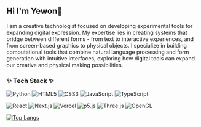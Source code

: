 ## Hi I'm Yewon👋

I am a creative technologist focused on developing experimental tools for expanding digital expression. My expertise lies in creating systems that bridge between different forms - from text to interactive experiences, and from screen-based graphics to physical objects. I specialize in building computational tools that combine natural language processing and form generation with intuitive interfaces, exploring how digital tools can expand our creative and physical making possibilities.

<h3 align="left">✨ Tech Stack ✨</h3>

![Python](https://img.shields.io/badge/-Python-000000?style=for-the-badge&logo=python&logoColor=blue)
![HTML5](https://img.shields.io/badge/-HTML5-E34F26?style=for-the-badge&logo=html5&logoColor=white)
![CSS3](https://img.shields.io/badge/-CSS3-1572B6?style=for-the-badge&logo=css3&logoColor=white)
![JavaScript](https://img.shields.io/badge/-JavaScript-F7DF1E?style=for-the-badge&logo=javascript&logoColor=white)
![TypeScript](https://img.shields.io/badge/-TypeScript-3178C6?style=for-the-badge&logo=typescript&logoColor=white)


![React](https://img.shields.io/badge/-React-61DAFB?style=for-the-badge&logo=react&logoColor=white)
![Next.js](https://img.shields.io/badge/-Next.js-000000?style=for-the-badge&logo=next.js&logoColor=white)
![Vercel](https://img.shields.io/badge/-Vercel-000000?style=for-the-badge&logo=vercel&logoColor=white)
![p5.js](https://img.shields.io/badge/-p5.js-ED225D?style=for-the-badge&logo=p5.js&logoColor=white)
![Three.js](https://img.shields.io/badge/-Three.js-000000?style=for-the-badge&logo=three.js&logoColor=white)
![OpenGL](https://img.shields.io/badge/-OpenGL-990000?style=for-the-badge&logo=opengl&logoColor=white)



[![Top Langs](https://github-readme-stats.vercel.app/api/top-langs/?username=YewonCALLI&show_icons=true&layout=compact)](https://github.com/anuraghazra/github-readme-stats)

<!--
**YewonCALLI/yewoncalli** is a ✨ _special_ ✨ repository because its `README.md` (this file) appears on your GitHub profile.

Here are some ideas to get you started:

- 🔭 I’m currently working on ...
- 🌱 I’m currently learning ...
- 👯 I’m looking to collaborate on ...
- 🤔 I’m looking for help with ...
- 💬 Ask me about ...
- 📫 How to reach me: ...
- 😄 Pronouns: ...
- ⚡ Fun fact: ...
-->
